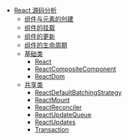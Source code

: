 
* [React 源码分析](#)
    * [组件与元素的创建](./Docs/流程与机制/构建虚拟DOM：组件和元素的创建.md)
    * [组件的挂载](./Docs/流程与机制/组件的挂载.md)
    * [组件的更新](./Docs/流程与机制/组件的更新.md)
    * [组件的生命周期](./Docs/流程与机制/组件的生命周期.md)
    * [基础类]()
        * [React](./Docs/基础类/React.md)
        * [ReactCompositeComponent](./Docs/基础类/ReactCompositeComponent.md)
        * [ReactDom](./Docs/基础类/ReactDom.md)
    * [共享类]()
        * [ReactDefaultBatchingStrategy](./Docs/共享类/ReactDefaultBatchingStrategy.md)
        * [ReactMount](./Docs/共享类/ReactMount.md)
        * [ReactReconciler](./Docs/共享类/ReactReconciler.md)
        * [ReactUpdateQueue](./Docs/共享类/ReactUpdateQueue.md)
        * [ReactUpdates](./Docs/共享类/ReactUpdates.md)
        * [Transaction](./Docs/共享类/Transaction.md)


